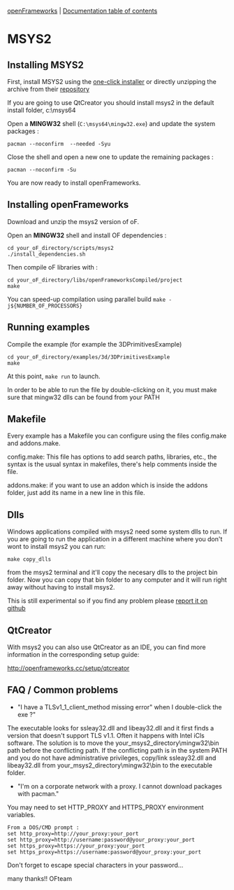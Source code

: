 [openFrameworks](http://openframeworks.cc/) | [Documentation table of contents](table_of_contents.md)

MSYS2
=====

Installing MSYS2 
----------------

First, install MSYS2 using the [one-click installer](https://msys2.github.io/) or 
directly unzipping the archive from their [repository](http://sourceforge.net/projects/msys2/files/Base/x86_64/)

If you are going to use QtCreator you should install msys2 in the default install folder, c:\msys64

Open a **MINGW32** shell (`C:\msys64\mingw32.exe`) and update the system packages :

    pacman --noconfirm  --needed -Syu
	
Close the shell and open a new one to update the remaining packages :

    pacman --noconfirm -Su

You are now ready to install openFrameworks.	


Installing openFrameworks
-------------------------

Download and unzip the msys2 version of oF.

Open an **MINGW32** shell and install OF dependencies :

    cd your_oF_directory/scripts/msys2
    ./install_dependencies.sh
	
Then compile oF libraries with :

	cd your_oF_directory/libs/openFrameworksCompiled/project
    make

You can speed-up compilation using parallel build `make -j${NUMBER_OF_PROCESSORS}`


Running examples
----------------
Compile the example (for example the 3DPrimitivesExample)

    cd your_oF_directory/examples/3d/3DPrimitivesExample
    make

At this point, `make run` to launch. 

In order to be able to run the file by double-clicking on it, you must make sure that mingw32 dlls can be found from your PATH


Makefile
--------

Every example has a Makefile you can configure using the files config.make
and addons.make.

config.make: This file has options to add search paths, libraries, etc., the 
syntax is the usual syntax in makefiles, there's help comments inside the file.

addons.make: if you want to use an addon which is inside the addons folder, just 
add its name in a new line in this file.

Dlls
----

Windows applications compiled with msys2 need some system dlls to run. If you are going to run the application in a different machine where you don't wont to install msys2 you can run:

    make copy_dlls
	
from the msys2 terminal and it'll copy the necesary dlls to the project bin folder. Now you can copy that bin folder to any computer and it will run right away without having to install msys2.

This is still experimental so if you find any problem please [report it on github](https://github.com/openframeworks/openFrameworks/new?title=Problem%20with%20msys2%20dlls)

QtCreator
---------

With msys2 you can also use QtCreator as an IDE, you can find more information in the corresponding setup guide:

http://openframeworks.cc/setup/qtcreator

FAQ / Common problems
--------------------- 
- "I have a TLSv1_1_client_method missing error" when I double-click the exe ?"

The executable looks for ssleay32.dll and libeay32.dll and it first finds a version that doesn't support TLS v1.1. Often it happens with Intel iCls software. The solution is to move the your_msys2_directory\mingw32\bin path before the conflicting path. If the conflicting path is in the system PATH and you do not have administrative privileges, copy/link ssleay32.dll and libeay32.dll from your_msys2_directory\mingw32\bin to the executable folder.

- "I'm on a corporate network with a proxy. I cannot download packages with pacman."

You may need to set HTTP_PROXY and HTTPS_PROXY environment variables.

    From a DOS/CMD prompt :    
    set http_proxy=http://your_proxy:your_port
    set http_proxy=http://username:password@your_proxy:your_port
    set https_proxy=https://your_proxy:your_port
    set https_proxy=https://username:password@your_proxy:your_port
Don't forget to escape special characters in your password...



 

many thanks!! OFteam

